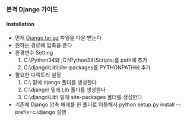 ### 본격 Django 가이드
#### Installation
- 먼저 [Django.tar.gz](Django/Django-1.9.1.tar.gz) 파일을 다운 받는다
- 원하는 경로에 압축을 푼다
- 환경변수 Setting
    1. C:\Python34와 ;C:\Python34\Scripts;를 path에 추가
    2. C:\django\Lib\site-packages를 PYTHONPATH에 추가
- 필요한 디렉토리 설정
    1. C:\ 밑에 django 폴더를 생성한다
    2. C:\django\ 밑에 Lib 폴더를 생성한다
    3. C:\django\Lib\ 밑에 site-packages 폴더를 생성한다
- 기존에 Django 압축 해제를 한 폴더로 이동해서 python setup.py install --prefix=c:\django 실행

